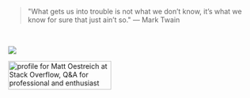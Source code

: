 >"What gets us into trouble is not what we don’t know, it’s what we know for sure that just ain’t so." — Mark Twain

<br />

<p>
  <small>
    <a href="https://mattoestreich.com">
      <img
         src="https://img.shields.io/badge/on%20the%20web-mattoestreich.com-blue"
      >
    </a>
  </small>
</p>

<a href="https://stackoverflow.com/users/10431732/matt-oestreich">
  <img 
     src="https://stackoverflow.com/users/flair/10431732.png?theme=default" 
     width="208" 
     height="58" 
     alt="profile for Matt Oestreich at Stack Overflow, Q&amp;A for professional and enthusiast programmers" 
     title="profile for Matt Oestreich at Stack Overflow, Q&amp;A for professional and enthusiast programmers"
   >
</a>
